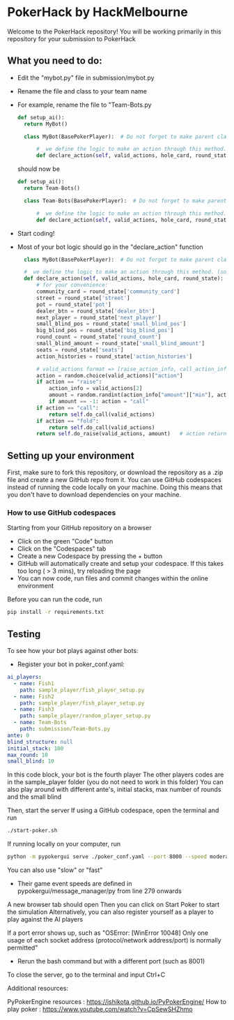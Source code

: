 # PokerHack by HackMelbourne

Welcome to the PokerHack repository!
You will be working primarily in this repository for your submission to PokerHack

## What you need to do:
- Edit the "mybot.py" file in submission/mybot.py
- Rename the file and class to your team name
- For example, rename the file to "Team-Bots.py
  ```python
  def setup_ai():
    return MyBot()

    class MyBot(BasePokerPlayer):  # Do not forget to make parent class as "BasePokerPlayer"

        #  we define the logic to make an action through this method. (so this method would be the core of your AI)
        def declare_action(self, valid_actions, hole_card, round_state):
  ```
  should now be

  ```python
  def setup_ai():
    return Team-Bots()

    class Team-Bots(BasePokerPlayer):  # Do not forget to make parent class as "BasePokerPlayer"

        #  we define the logic to make an action through this method. (so this method would be the core of your AI)
        def declare_action(self, valid_actions, hole_card, round_state):
  ```
- Start coding!
- Most of your bot logic should go in the "declare_action" function
  ```python
    class MyBot(BasePokerPlayer):  # Do not forget to make parent class as "BasePokerPlayer"

    #  we define the logic to make an action through this method. (so this method would be the core of your AI)
    def declare_action(self, valid_actions, hole_card, round_state):
        # for your convenience:
        community_card = round_state['community_card']                  
        street = round_state['street']                                  
        pot = round_state['pot']                                        
        dealer_btn = round_state['dealer_btn']                          
        next_player = round_state['next_player']                        
        small_blind_pos = round_state['small_blind_pos']                
        big_blind_pos = round_state['big_blind_pos']                    
        round_count = round_state['round_count']                        
        small_blind_amount = round_state['small_blind_amount']          
        seats = round_state['seats']                                    
        action_histories = round_state['action_histories']             

        # valid_actions format => [raise_action_info, call_action_info, fold_action_info]
        action = random.choice(valid_actions)["action"]
        if action == "raise":
            action_info = valid_actions[2]
            amount = random.randint(action_info["amount"]["min"], action_info["amount"]["max"])
            if amount == -1: action = "call"
        if action == "call":
            return self.do_call(valid_actions)
        if action == "fold":
            return self.do_call(valid_actions)
        return self.do_raise(valid_actions, amount)   # action returned here is sent to the poker engine

  ```
## Setting up your environment
First, make sure to fork this repository, or download the repository as a .zip file and create a new GitHub repo from it.
You can use GitHub codespaces instead of running the code locally on your machine. Doing this means that you don't have to download dependencies on your machine.

### How to use GitHub codespaces
Starting from your GitHub repository on a browser
- Click on the green "Code" button
- Click on the "Codespaces" tab
- Create a new Codespace by pressing the + button
- GitHub will automatically create and setup your codespace. If this takes too long ( > 3 mins), try reloading the page
- You can now code, run files and commit changes within the online environment

Before you can run the code, run
```bash
pip install -r requirements.txt
```

## Testing 
To see how your bot plays against other bots:
- Register your bot in poker_conf.yaml:
```yaml
ai_players:
  - name: Fish1
    path: sample_player/fish_player_setup.py
  - name: Fish2
    path: sample_player/fish_player_setup.py
  - name: Fish3
    path: sample_player/random_player_setup.py
  - name: Team-Bots
    path: submission/Team-Bots.py
ante: 0
blind_structure: null
initial_stack: 100
max_round: 10
small_blind: 10
```
In this code block, your bot is the fourth player
The other players codes are in the sample_player folder (you do not need to work in this folder)
You can also play around with different ante's, initial stacks, max number of rounds and the small blind

Then, start the server
If using a GitHub codespace, open the terminal and run 
```bash
./start-poker.sh
```
If running locally on your computer, run
```bash
python -m pypokergui serve ./poker_conf.yaml --port 8000 --speed moderate
```
You can also use "slow" or "fast"
- Their game event speeds are defined in pypokergui/message_manager/py from line 279 onwards

A new browser tab should open
Then you can click on Start Poker to start the simulation
Alternatively, you can also register yourself as a player to play against the AI players

If a port error shows up, such as "OSError: [WinError 10048] Only one usage of each socket address (protocol/network address/port) is normally permitted"
- Rerun the bash command but with a different port (such as 8001)

To close the server, go to the terminal and input Ctrl+C

Additional resources:

PyPokerEngine resources : https://ishikota.github.io/PyPokerEngine/
How to play poker : https://www.youtube.com/watch?v=CpSewSHZhmo


